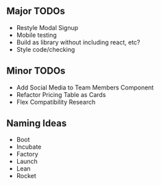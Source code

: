 ## Major TODOs

- Restyle Modal Signup
- Mobile testing
- Build as library without including react, etc?
- Style code/checking


## Minor TODOs

- Add Social Media to Team Members Component
- Refactor Pricing Table as Cards
- Flex Compatibility Research


## Naming Ideas

- Boot
- Incubate
- Factory
- Launch
- Lean
- Rocket